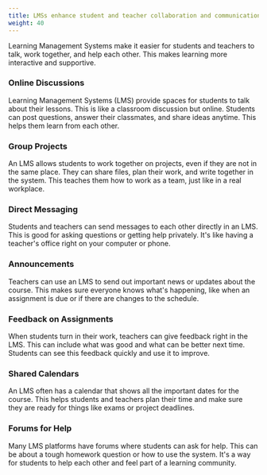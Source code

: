 ```yaml
---
title: LMSs enhance student and teacher collaboration and communication
weight: 40
---
```


Learning Management Systems make it easier for students and teachers to talk, work together, and help each other. This makes learning more interactive and supportive.

### Online Discussions

Learning Management Systems (LMS) provide spaces for students to talk about their lessons. This is like a classroom discussion but online. Students can post questions, answer their classmates, and share ideas anytime. This helps them learn from each other.

### Group Projects

An LMS allows students to work together on projects, even if they are not in the same place. They can share files, plan their work, and write together in the system. This teaches them how to work as a team, just like in a real workplace.

### Direct Messaging

Students and teachers can send messages to each other directly in an LMS. This is good for asking questions or getting help privately. It's like having a teacher's office right on your computer or phone.

### Announcements

Teachers can use an LMS to send out important news or updates about the course. This makes sure everyone knows what's happening, like when an assignment is due or if there are changes to the schedule.

### Feedback on Assignments

When students turn in their work, teachers can give feedback right in the LMS. This can include what was good and what can be better next time. Students can see this feedback quickly and use it to improve.

### Shared Calendars

An LMS often has a calendar that shows all the important dates for the course. This helps students and teachers plan their time and make sure they are ready for things like exams or project deadlines.

### Forums for Help

Many LMS platforms have forums where students can ask for help. This can be about a tough homework question or how to use the system. It's a way for students to help each other and feel part of a learning community.
